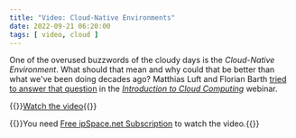 ```yaml
---
title: "Video: Cloud-Native Environments"
date: 2022-09-21 06:20:00
tags: [ video, cloud ]
---
```

One of the overused buzzwords of the cloudy days is the *Cloud-Native Environment*. What should that mean and why could that be better than what we've been doing decades ago? Matthias Luft and Florian Barth [tried to answer that question](https://my.ipspace.net/bin/get/Cloud101/5%20-%20Cloud-Native%20Environments.mp4?doccode=Cloud101) in the *[Introduction to Cloud Computing](https://www.ipspace.net/Introduction_to_Cloud_Computing)* webinar. 

{{<jump>}}[Watch the video](https://my.ipspace.net/bin/get/Cloud101/5%20-%20Cloud-Native%20Environments.mp4?doccode=Cloud101){{</jump>}}

{{<note info>}}You need [Free ipSpace.net Subscription](https://www.ipspace.net/Subscription/Free) to watch the video.{{</note>}}

